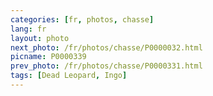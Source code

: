 ```yaml
---
categories: [fr, photos, chasse]
lang: fr
layout: photo
next_photo: /fr/photos/chasse/P0000032.html
picname: P0000339
prev_photo: /fr/photos/chasse/P0000331.html
tags: [Dead Leopard, Ingo]
---
```

